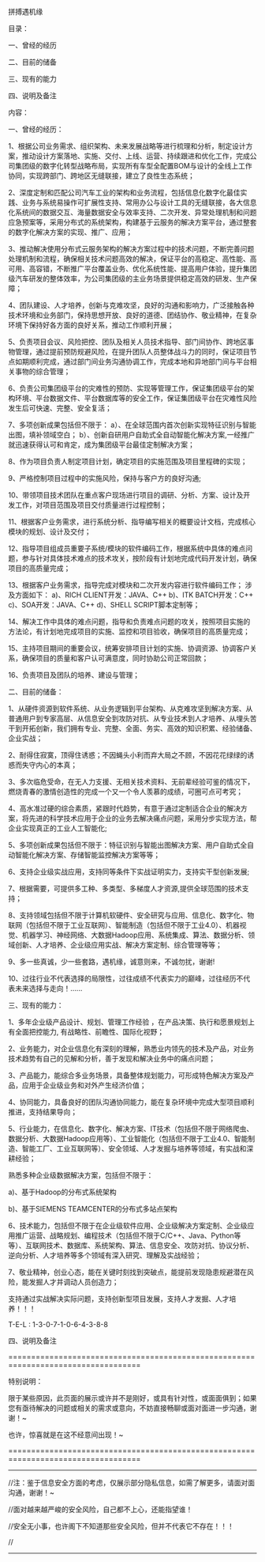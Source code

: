 拼搏遇机缘

目录：

一、曾经的经历

二、目前的储备

三、现有的能力

四、说明及备注


内容：

一、曾经的经历：

1、根据公司业务需求、组织架构、未来发展战略等进行梳理和分析，制定设计方案，推动设计方案落地、实施、交付、上线、运营、持续跟进和优化工作，完成公司集团级的数字化转型战略布局，实现所有车型全配置BOM与设计的全线上工作协同，实现跨部门、跨地区无缝联接，建立了良性生态系统；

2、深度定制和匹配公司汽车工业的架构和业务流程，包括信息化数字化最佳实践、业务与系统易操作可扩展性支持、常用办公与设计工具的无缝联接，各大信息化系统间的数据交互、海量数据安全与效率支持、二次开发、异常处理机制和问题应急预案等，采用分布式的系统架构，构建基于云服务的解决方案平台，通过整套的数字化解决方案的实现、推广、应用；

3、推动解决使用分布式云服务架构的解决方案过程中的技术问题，不断完善问题处理机制和流程，确保相关技术问题高效的解决，保证平台的高稳定、高性能、高可用、高容错，不断推广平台覆盖业务、优化系统性能、提高用户体验，提升集团级汽车研发的整体效率，为公司集团级的主业务场景提供稳定高效的研发、生产保障；

4、团队建设、人才培养，创新与克难攻坚，良好的沟通和影响力，广泛接触各种技术环境和业务部门，保持思想开放、良好的道德、团结协作、敬业精神，在复杂环境下保持好各方面的良好关系，推动工作顺利开展；

5、负责项目会议、风险把控、团队及相关人员技术指导、部门间协作、跨地区事物管理，通过提前预防规避风险，在提升团队人员整体战斗力的同时，保证项目节点如期顺利完成，通过部门间业务沟通协调工作，完成本地和异地部门间与平台相关事物的综合管理；

6、负责公司集团级平台的灾难性的预防、实现等管理工作，保证集团级平台的架构环境、平台数据文件、平台数据库等的安全工作，保证集团级平台在灾难性风险发生后可快速、完整、安全复活；

7、多项创新成果包括但不限于：
a）、在全球范围内首次创新实现特征识别与智能出图，填补领域空白；
b）、创新自研用户自助式全自动智能化解决方案,一经推广就迅速获得认可和肯定，成为集团级平台最佳定制解决方案；

8、作为项目负责人制定项目计划，确定项目的实施范围及项目里程碑的实现；

9、严格控制项目过程中的实施风险，保持与客户方的良好沟通;

10、带领项目技术团队在重点客户现场进行项目的调研、分析、方案、设计及开发工作，对项目范围及项目交付质量进行过程控制；

11、根据客户业务需求，进行系统分析、指导编写相关的概要设计文档，完成核心模块的规划、设计及交付；

12、指导项目组成员重要子系统/模块的软件编码工作，根据系统中具体的难点问题，参与针对具体技术难点的技术攻关，按阶段有计划地完成代码开发计划，确保项目的高质量完成；

13、根据客户业务需求，指导完成对模块和二次开发内容进行软件编码工作；
涉及方面如下：
a)、RICH CLIENT开发：JAVA、C++
b)、ITK BATCH开发：C++
c)、SOA开发：JAVA、C++
d)、SHELL SCRIPT脚本定制等；

14、解决工作中具体的难点问题，指导和负责难点问题的攻关，按照项目实施的方法论，有计划地完成项目的实施、监控和项目验收，确保项目的高质量完成；

15、主持项目期间的重要会议，统筹安排项目计划的实施、协调资源、协调客户关系，确保项目的质量和客户认可满意度，同时协助公司正常回款；

16、负责项目及团队的培养、建设与管理；



二、目前的储备：

1、从硬件资源到软件系统、从业务逻辑到平台架构、从克难攻坚到解决方案、从普通用户到专家高层、从信息安全到攻防对抗、从专业技术到人才培养、从埋头苦干到开拓创新，我们拥有专业、完整、全面、务实、高效的知识积累、经验储备、企业实战；

2、耐得住寂寞，顶得住诱惑；不因蝇头小利而弃大局之不顾，不因花花绿绿的诱惑而失守内心的本真；

3、多次临危受命，在无人力支援、无相关技术资料、无前辈经验可鉴的情况下，燃烧青春的激情创造性的完成一个又一个令人羡慕的成绩，可圈可点可考究；

4、高水准过硬的综合素质，紧跟时代趋势，有意于通过定制适合企业的解决方案，将先进的科学技术应用于企业的业务去解决痛点问题，采用分步实现方法，帮企业实现真正的工业人工智能化;

5、多项创新成果包括但不限于：特征识别与智能出图解决方案、用户自助式全自动智能化解决方案、存储智能监控解决方案等等；

6、支持企业级实战应用，支持同等条件下实战证明实力，支持实干型创新发展;

7、根据需要，可提供多工种、多类型、多梯度人才资源,提供全球范围的技术支持；

8、支持领域包括但不限于计算机软硬件、安全研究与应用、信息化、数字化、物联网（包括但不限于工业互联网）、智能制造（包括但不限于工业4.0）、机器视觉、机器学习、神经网络、大数据Hadoop应用、系统集成、算法、数据分析、领域创新、人才培养、企业级应用实战、解决方案定制、综合管理等等；

9、多一些真诚，少一些套路，遇机缘，诚意则来，不诚勿扰，谢谢!

10、过往行业不代表选择的局限性，过往成绩不代表实力的巅峰，过往经历不代表未来选择与走向！......




三、现有的能力：

1、多年企业级产品设计、规划、管理工作经验 ，在产品决策、执行和愿景规划上有全面把控能力, 有战略性、前瞻性、国际化视野；

2、业务能力，对企业信息化有深刻的理解，熟悉业内领先的技术及产品，对业务技术趋势有自己的见解和分析，善于发现和解决业务中的痛点问题；

3、产品能力，能综合多业务场景，具备整体规划能力，可形成特色解决方案及产品，应用于企业级业务和对外产生经济价值；

4、协同能力，具备良好的团队沟通协同能力，能在复杂环境中完成大型项目顺利推进，支持结果导向；

5、行业能力，在信息化、数字化、解决方案、IT技术（包括但不限于网络爬虫、数据分析、大数据Hadoop应用等）、工业智能化（包括但不限于工业4.0、智能制造、智能工厂、工业互联网等）、安全领域、人才发掘与培养等领域，有实战和深耕经验；

熟悉多种企业级数据解决方案，包括但不限于：

a)、基于Hadoop的分布式系统架构

b)、基于SIEMENS TEAMCENTER的分布式多站点架构

6、技术能力，包括但不限于在企业级软件应用、企业级解决方案定制、企业级应用推广运营、战略规划、编程技术（包括但不限于C/C++、Java、Python等等）、互联网技术、数据库、系统架构、算法、信息安全、攻防对抗、协议分析、逆向分析、人才培养等多个领域有深入研究、理解及实战经验；

7、敬业精神，创业心态，能在关键时刻找到突破点，能提前发现隐患规避潜在风险，能发掘人才并调动人员创造力；

  支持通过实战解决实际问题，支持创新型项目发展，支持人才发掘、人才培养！！！

  T-E-L : 1-3-0-7-1-0-6-4-3-8-8


四、说明及备注

===================================================================================

特别说明：

限于某些原因，此页面的展示或许并不是刚好，或具有针对性，或面面俱到；如果您有亟待解决的问题或相关的需求或意向，不妨直接畅聊或面对面进一步沟通，谢谢！~


也许，惊喜就是在这不经意间出现！~

===================================================================================



--------------------------------------------------------------------------------------------------------

//注：鉴于信息安全方面的考虑，仅展示部分隐私信息，如需了解更多，请面对面沟通，谢谢！~

//面对越来越严峻的安全风险，自己都不上心，还能指望谁！

//安全无小事，也许阁下不知道那些安全风险，但并不代表它不存在！！！

//

--------------------------------------------------------------------------------------------------------

